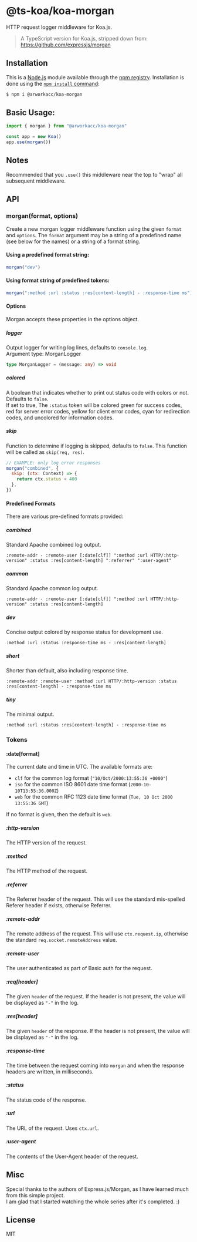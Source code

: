# @ts-koa/koa-morgan

HTTP request logger middleware for Koa.js.

> A TypeScript version for Koa.js, stripped down from: https://github.com/expressjs/morgan

## Installation

This is a [Node.js](https://nodejs.org/en/) module available through the
[npm registry](https://www.npmjs.com/). Installation is done using the
[`npm install` command](https://docs.npmjs.com/getting-started/installing-npm-packages-locally):

```sh
$ npm i @arworkacc/koa-morgan
```

## Basic Usage:

```TypeScript
import { morgan } from "@arworkacc/koa-morgan"

const app = new Koa()
app.use(morgan())
```

## Notes

Recommended that you `.use()` this middleware near the top
to "wrap" all subsequent middleware.

## API

### morgan(format, options)

Create a new morgan logger middleware function using the given `format` and `options`.
The `format` argument may be a string of a predefined name (see below for the names) or a string of a format string.

#### Using a predefined format string:

```js
morgan("dev")
```

#### Using format string of predefined tokens:

```js
morgan(":method :url :status :res[content-length] - :response-time ms")
```

#### Options

Morgan accepts these properties in the options object.

##### logger

Output logger for writing log lines, defaults to `console.log`.  
Argument type: MorganLogger

```TypeScript
type MorganLogger = (message: any) => void
```

##### colored

A boolean that indicates whether to print out status code with colors or not. Defaults to `false`.  
If set to true, The `:status`
token will be colored green for success codes, red for server error codes, yellow for client error codes, cyan for redirection codes, and uncolored for information codes.

##### skip

Function to determine if logging is skipped, defaults to `false`. This function
will be called as `skip(req, res)`.

```js
// EXAMPLE: only log error responses
morgan("combined", {
  skip: (ctx: Context) => {
    return ctx.status < 400
  },
})
```

#### Predefined Formats

There are various pre-defined formats provided:

##### combined

Standard Apache combined log output.

```
:remote-addr - :remote-user [:date[clf]] ":method :url HTTP/:http-version" :status :res[content-length] ":referrer" ":user-agent"
```

##### common

Standard Apache common log output.

```
:remote-addr - :remote-user [:date[clf]] ":method :url HTTP/:http-version" :status :res[content-length]
```

##### dev

Concise output colored by response status for development use.

```
:method :url :status :response-time ms - :res[content-length]
```

##### short

Shorter than default, also including response time.

```
:remote-addr :remote-user :method :url HTTP/:http-version :status :res[content-length] - :response-time ms
```

##### tiny

The minimal output.

```
:method :url :status :res[content-length] - :response-time ms
```

### Tokens

#### :date[format]

The current date and time in UTC. The available formats are:

- `clf` for the common log format (`"10/Oct/2000:13:55:36 +0000"`)
- `iso` for the common ISO 8601 date time format (`2000-10-10T13:55:36.000Z`)
- `web` for the common RFC 1123 date time format (`Tue, 10 Oct 2000 13:55:36 GMT`)

If no format is given, then the default is `web`.

##### :http-version

The HTTP version of the request.

##### :method

The HTTP method of the request.

##### :referrer

The Referrer header of the request. This will use the standard mis-spelled Referer header if exists, otherwise Referrer.

##### :remote-addr

The remote address of the request. This will use `ctx.request.ip`, otherwise the standard `req.socket.remoteAddress` value.

##### :remote-user

The user authenticated as part of Basic auth for the request.

##### :req[header]

The given `header` of the request. If the header is not present, the
value will be displayed as `"-"` in the log.

##### :res[header]

The given `header` of the response. If the header is not present, the
value will be displayed as `"-"` in the log.

##### :response-time

The time between the request coming into `morgan` and when the response headers are written, in milliseconds.

##### :status

The status code of the response.

##### :url

The URL of the request. Uses `ctx.url`.

##### :user-agent

The contents of the User-Agent header of the request.

## Misc

Special thanks to the authors of Express.js/Morgan, as I have learned much from this simple project.  
I am glad that I started watching the whole series after it's completed. :)

## License

MIT
